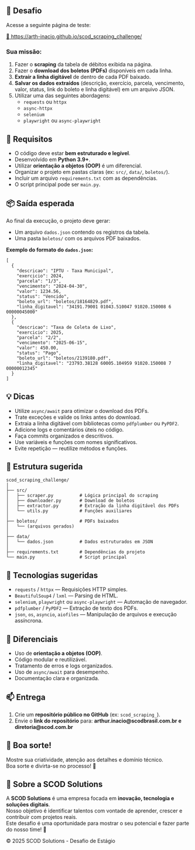 <body>

  <section>
    <h2>🚀 Desafio</h2>
    <p>Acesse a seguinte página de teste:</p>
    <p><a href="https://arth-inacio.github.io/scod_scraping_challenge/" target="_blank">🔗 https://arth-inacio.github.io/scod_scraping_challenge/</a></p>

  <h3>Sua missão:</h3>
  <ol>
    <li>Fazer o <strong>scraping</strong> da tabela de débitos exibida na página.</li>
    <li>Fazer o <strong>download dos boletos (PDFs)</strong> disponíveis em cada linha.</li>
    <li><strong>Extrair a linha digitável</strong> de dentro de cada PDF baixado.</li>
    <li><strong>Salvar os dados extraídos</strong> (descrição, exercício, parcela, vencimento, valor, status, link do boleto e linha digitável) em um arquivo JSON.</li>
    <li>Utilizar uma das seguintes abordagens:
      <ul>
        <li><code>requests</code> ou <code>httpx</code></li>
        <li><code>async-httpx</code></li>
        <li><code>selenium</code></li>
        <li><code>playwright</code> ou <code>async-playwright</code></li>
      </ul>
    </li>
  </ol>
  </section>

  <section>
    <h2>🧩 Requisitos</h2>
    <ul>
      <li>O código deve estar <strong>bem estruturado e legível</strong>.</li>
      <li>Desenvolvido em <strong>Python 3.9+</strong>.</li>
      <li>Utilizar <strong>orientação a objetos (OOP)</strong> é um diferencial.</li>
      <li>Organizar o projeto em pastas claras (ex: <code>src/</code>, <code>data/</code>, <code>boletos/</code>).</li>
      <li>Incluir um arquivo <code>requirements.txt</code> com as dependências.</li>
      <li>O script principal pode ser <code>main.py</code>.</li>
    </ul>
  </section>

  <section>
    <h2>📦 Saída esperada</h2>
    <p>Ao final da execução, o projeto deve gerar:</p>
    <ul>
      <li>Um arquivo <code>dados.json</code> contendo os registros da tabela.</li>
      <li>Uma pasta <code>boletos/</code> com os arquivos PDF baixados.</li>
    </ul>

  <p><strong>Exemplo do formato do <code>dados.json</code>:</strong></p>
  <pre><code>[
  {
    "descricao": "IPTU - Taxa Municipal",
    "exercicio": 2024,
    "parcela": "1/3",
    "vencimento": "2024-04-30",
    "valor": 1234.56,
    "status": "Vencido",
    "boleto_url": "boletos/18164829.pdf",
    "linha_digitavel": "34191.79001 01043.510047 91020.150008 6 00000045000"
  },
  {
    "descricao": "Taxa de Coleta de Lixo",
    "exercicio": 2025,
    "parcela": "2/2",
    "vencimento": "2025-06-15",
    "valor": 450.00,
    "status": "Pago",
    "boleto_url": "boletos/2139180.pdf",
    "linha_digitavel": "23793.38128 60005.104959 91020.150008 7 00000012345"
  }
]</code></pre>
    </section>

  <section>
    <h2>💡 Dicas</h2>
    <ul>
      <li>Utilize <code>async/await</code> para otimizar o download dos PDFs.</li>
      <li>Trate exceções e valide os links antes do download.</li>
      <li>Extraia a linha digitável com bibliotecas como <code>pdfplumber</code> ou <code>PyPDF2</code>.</li>
      <li>Adicione logs e comentários úteis no código.</li>
      <li>Faça commits organizados e descritivos.</li>
      <li>Use variáveis e funções com nomes significativos.</li>
      <li>Evite repetição — reutilize métodos e funções.</li>
    </ul>
  </section>

  <section>
    <h2>📂 Estrutura sugerida</h2>
    <pre><code>scod_scraping_challenge/
│
├── src/
│   ├── scraper.py          # Lógica principal do scraping
│   ├── downloader.py       # Download de boletos
│   ├── extractor.py        # Extração da linha digitável dos PDFs
│   └── utils.py            # Funções auxiliares
│
├── boletos/                # PDFs baixados
│   └── (arquivos gerados)
│
├── data/
│   └── dados.json          # Dados estruturados em JSON
│
├── requirements.txt        # Dependências do projeto
└── main.py                 # Script principal</code></pre>
    </section>

  <section>
    <h2>🔧 Tecnologias sugeridas</h2>
    <ul>
      <li><code>requests</code> / <code>httpx</code> — Requisições HTTP simples.</li>
      <li><code>BeautifulSoup4</code> / <code>lxml</code> — Parsing de HTML.</li>
      <li><code>selenium</code>, <code>playwright</code> ou <code>async-playwright</code> — Automação de navegador.</li>
      <li><code>pdfplumber</code> / <code>PyPDF2</code> — Extração de texto dos PDFs.</li>
      <li><code>json</code>, <code>os</code>, <code>asyncio</code>, <code>aiofiles</code> — Manipulação de arquivos e execução assíncrona.</li>
    </ul>
  </section>

  <section>
    <h2>🧠 Diferenciais</h2>
    <ul>
      <li>Uso de <strong>orientação a objetos (OOP)</strong>.</li>
      <li>Código modular e reutilizável.</li>
      <li>Tratamento de erros e logs organizados.</li>
      <li>Uso de <code>async/await</code> para desempenho.</li>
      <li>Documentação clara e organizada.</li>
    </ul>
  </section>

  <section>
    <h2>📫 Entrega</h2>
    <ol>
      <li>Crie um <strong>repositório público no GitHub</strong> (ex: <code>scod_scraping_<seu_nome></code>).</li>
      <li>Envie o <strong>link do repositório</strong> para:  
      <strong>arthur.inacio@scodbrasil.com.br e diretoria@scod.com.br </strong>
    </ol>
  </section>

  <section class="highlight">
    <h2>🏁 Boa sorte!</h2>
    <p>Mostre sua criatividade, atenção aos detalhes e domínio técnico.<br>
    Boa sorte e divirta-se no processo! 🚀</p>
  </section>

  <section>
    <h2>💼 Sobre a SCOD Solutions</h2>
    <p>A <strong>SCOD Solutions</strong> é uma empresa focada em <strong>inovação, tecnologia e soluções digitais</strong>.<br>
    Nosso objetivo é identificar talentos com vontade de aprender, crescer e contribuir com projetos reais.<br>
    Este desafio é uma oportunidade para mostrar o seu potencial e fazer parte do nosso time! 💚</p>
  </section>
  </main>

  <footer>
    <p>© 2025 SCOD Solutions - Desafio de Estágio</p>
  </footer>
</body>
